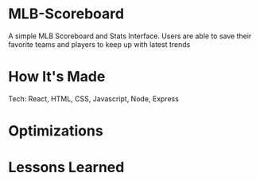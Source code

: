 # MLB-Scoreboard
A simple MLB Scoreboard and Stats Interface. Users are able to save their favorite teams and players to keep up with latest trends

# How It's Made

Tech: React, HTML, CSS, Javascript, Node, Express

# Optimizations

# Lessons Learned
